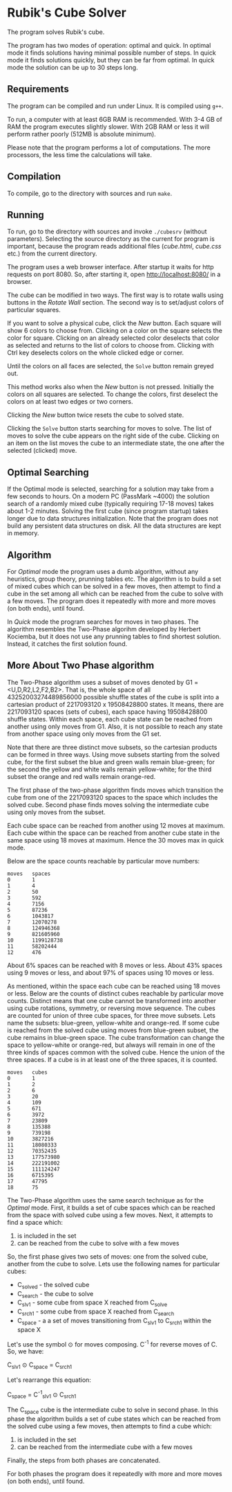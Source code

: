 # Rubik's Cube Solver

The program solves Rubik's cube.

The program has two modes of operation: optimal and quick. In optimal mode
it finds solutions having minimal possible number of steps. In quick mode
it finds solutions quickly, but they can be far from optimal. In quick
mode the solution can be up to 30 steps long.

## Requirements

The program can be compiled and run under Linux. It is compiled using `g++`.

To run, a computer with at least 6GB RAM is recommended.
With 3-4 GB of RAM the program executes slightly slower.
With 2GB RAM or less it will perform rather poorly
(512MB is absolute minimum).

Please note that the program performs a lot of computations. The more
processors, the less time the calculations will take.

## Compilation

To compile, go to the directory with sources and run `make`.

## Running

To run, go to the directory with sources and invoke `./cubesrv`
(without parameters). Selecting the source directory as the current
for program is important, because the program reads additional files
(_cube.html_, _cube.css_ etc.) from the current directory.

The program uses a web browser interface. After startup it waits
for http requests on port 8080. So, after starting it, open
[http://localhost:8080/](http://localhost:8080/) in a browser.

The cube can be modified in two ways. The first way is to rotate walls using
buttons in the _Rotate Wall_ section. The second way is to set/adjust colors of
particular squares.

If you want to solve a physical cube, click the _New_ button.  Each square will
show 6 colors to choose from. Clicking on a color on the square selects the
color for square. Clicking on an already selected color deselects that color as
selected and returns to the list of colors to choose from.
Clicking with Ctrl key deselects colors on the whole clicked edge or corner.

Until the colors on all faces are selected, the `Solve` button remain greyed
out.

This method works also when the _New_ button is not pressed. Initially the
colors on all squares are selected. To change the colors, first deselect the
colors on at least two edges or two corners.

Clicking the _New_ button twice resets the cube to solved state.

Clicking the `Solve` button starts searching for moves to solve.
The list of moves to solve the cube appears on the right side of the cube.
Clicking on an item on the list moves the cube to an intermediate state, the
one after the selected (clicked) move.

## Optimal Searching

If the Optimal mode is selected, searching for a solution may take from a few
seconds to hours.  On a modern PC (PassMark ~4000) the solution search of a
randomly mixed cube (typically requiring 17-18 moves) takes about 1-2 minutes.
Solving the first cube (since program startup) takes longer due to data
structures initialization. Note that the program does not build any persistent
data structures on disk. All the data structures are kept in memory.

## Algorithm

For _Optimal_ mode the program uses a dumb algorithm, without any heuristics,
group theory, prunning tables etc. The algorithm is to build a set of mixed
cubes which can be solved in a few moves, then attempt to find a cube in the
set among all which can be reached from the cube to solve with a few moves. The
program does it repeatedly with more and more moves (on both ends), until
found.

In _Quick_ mode the program searches for moves in two phases. The algorithm
resembles the Two-Phase algorihm developed by Herbert Kociemba, but it does
not use any prunning tables to find shortest solution. Instead, it catches
the first solution found.

## More About Two Phase algorithm

The Two-Phase algorithm uses a subset of moves denoted by
G1 = &lt;U,D,R2,L2,F2,B2&gt;. That is, the whole space of all
43252003274489856000 possible shuffle states of the cube is split into a
cartesian product of 2217093120 x 19508428800 states. It means, there are
2217093120 spaces (sets of cubes), each space having 19508428800 shuffle
states.  Within each space, each cube state can be reached from another
using only moves from G1. Also, it is not possible to reach any state from
another space using only moves from the G1 set.

Note that there are three distinct move subsets, so the cartesian products
can be formed in three ways. Using move subsets starting from the solved
cube, for the first subset the blue and green walls remain blue-green;
for the second the yellow and white walls remain yellow-white; for the
third subset the orange and red walls remain orange-red.

The first phase of the two-phase algorithm finds moves which transition
the cube from one of the 2217093120 spaces to the space which includes
the solved cube. Second phase finds moves solving the intermediate cube
using only moves from the subset.

Each cube space can be reached from another using 12 moves at maximum. Each
cube within the space can be reached from another cube state in the same space
using 18 moves at maximum. Hence the 30 moves max in quick mode.

Below are the space counts reachable by particular move numbers:

    moves   spaces
    0       1
    1       4
    2       50
    3       592
    4       7156
    5       87236
    6       1043817
    7       12070278
    8       124946368
    9       821605960
    10      1199128738
    11      58202444
    12      476

About 6% spaces can be reached with 8 moves or less. About 43% spaces
using 9 moves or less, and about 97% of spaces using 10 moves or less.

As mentioned, within the space each cube can be reached using 18 moves
or less. Below are the counts of distinct cubes reachable by particular
move counts. Distinct means that one cube cannot be transformed into another
using cube rotations, symmetry, or reversing move sequence. The cubes are
counted for union of three cube spaces, for three move subsets. Lets
name the subsets: blue-green, yellow-white and orange-red. If some cube
is reached from the solved cube using moves from blue-green subset,
the cube remains in blue-green space. The cube transformation can change
the space to yellow-white or orange-red, but always will remain in one
of the three kinds of spaces common with the solved cube. Hence the union
of the three spaces. If a cube is in at least one of the three spaces, it is
counted.

    moves   cubes
    0       1
    1       2
    2       6
    3       20
    4       109
    5       671
    6       3972
    7       23809
    8       135388
    9       739198
    10      3827216
    11      18080333
    12      70352435
    13      177573980
    14      222191002
    15      111124247
    16      6715395
    17      47795
    18      75


The Two-Phase algorithm uses the same search technique as for the
_Optimal_ mode. First, it builds a set of cube spaces which can be reached
from the space with solved cube using a few moves. Next, it attempts to find a
space which:

1. is included in the set
2. can be reached from the cube to solve with a few moves

So, the first phase gives two sets of moves: one from the solved cube,
another from the cube to solve. Lets use the following names for particular
cubes:

<div>
    <ul>
     <li>C<sub>solved</sub> - the solved cube</li>
     <li>C<sub>search</sub> - the cube to solve</li>
     <li>C<sub>slv1</sub> - some cube from space X reached from C<sub>solve</sub></li>
     <li>C<sub>srch1</sub> - some cube from space X reached from C<sub>search</sub></li>
     <li>C<sub>space</sub> - a a set of moves transitioning from
        C<sub>slv1</sub> to C<sub>srch1</sub> within the space X</li>
    </ul>
</div>

<p>
Let's use the symbol &#8857; for moves composing. C<sup>-1</sup> for reverse moves of C.
So, we have:
</p>

<p>
    C<sub>slv1</sub> &#8857; C<sub>space</sub> = C<sub>srch1</sub>
</p>

Let's rearrange this equation:

<p>
    C<sub>space</sub> = C<sup>-1</sup><sub>slv1</sub> &#8857; C<sub>srch1</sub>
</p>

<p>
The C<sub>space</sub> cube is the intermediate cube to solve in second phase.
In this phase the algorithm builds a set of cube states which can
be reached from the solved cube using a few moves, then attempts to find a
cube which:
</p>

1. is included in the set
2. can be reached from the intermediate cube with a few moves

Finally, the steps from both phases are concatenated.

For both phases the program does it repeatedly with more and more moves
(on both ends), until found.

